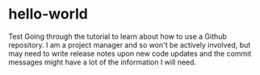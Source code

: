 # hello-world
Test
Going through the tutorial to learn about how to use a Github repository. I am a project manager and so won't be actively involved, but may need to write release notes upon new code updates and the commit messages might have a lot of the information I will need.
